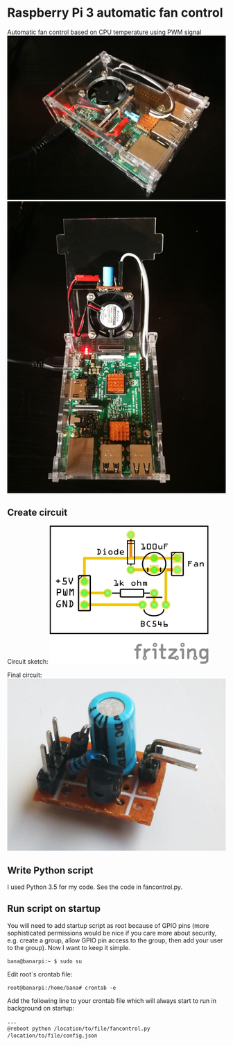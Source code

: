 # Raspberry Pi 3 automatic fan control
Automatic fan control based on CPU temperature using PWM signal
![alt text](./images/upper_view.jpg)
![alt text](./images/open_case.jpg)

## Create circuit
Circuit sketch: 
![alt text](./images/sketch.jpg)

Final circuit:
![alt text](./images/circuit.jpg)

## Write Python script
I used Python 3.5 for my code. See the code in fancontrol.py.


## Run script on startup
You will need to add startup script as root because of GPIO pins (more sophisticated permissions would be nice if you care more about security, e.g. create a group, allow GPIO pin access to the group, then add your user to the group). Now I want to keep it simple.
```console
bana@banarpi:~ $ sudo su
```

Edit root´s crontab file:
```console
root@banarpi:/home/bana# crontab -e
```

Add the following line to your crontab file which will always start to run in background on startup:
```shell
...
@reboot python /location/to/file/fancontrol.py /location/to/file/config.json
```